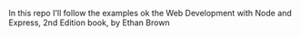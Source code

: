 In this repo I'll follow the examples ok the Web Development with Node and Express, 2nd Edition book, by Ethan Brown
